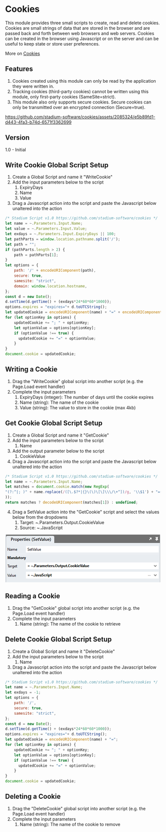 # Cookies

This module provides three small scripts to create, read and delete cookies. Cookies are small strings of data that are stored in the browser and are passed back and forth between web browsers and web servers. Cookies can be created in the browser using Javascript or on the server and can be useful to keep state or store user preferences. 

More on [Cookies](https://en.wikipedia.org/wiki/HTTP_cookie)

## Features
1. Cookies created using this module can only be read by the application they were written in. 
2. Tracking cookies (third-party cookies) cannot be written using this module, only first-party cookies (SameSite=strict). 
3. This module also only supports secure cookies. Secure cookies can only be transmitted over an encrypted connection (Secure=true). 


https://github.com/stadium-software/cookies/assets/2085324/e5b89fd1-d443-4fa3-b74d-6571f3362699


## Version
1.0 - Initial

## Write Cookie Global Script Setup
1. Create a Global Script and name it "WriteCookie"
2. Add the input parameters below to the script
   1. ExpiryDays
   2. Name
   3. Value
3. Drag a Javascript action into the script and paste the Javascript below unaltered into the action
```javascript
/* Stadium Script v1.0 https://github.com/stadium-software/cookies */
let name = ~.Parameters.Input.Name;
let value = ~.Parameters.Input.Value;
let exdays = ~.Parameters.Input.ExpiryDays || 100;
let pathParts = window.location.pathname.split('/');
let path = "";
if (pathParts.length > 2) {
    path = pathParts[1];
}
let options = {
	path: '/' + encodeURIComponent(path),
	secure: true,
    samesite: "strict",
    domain: window.location.hostname,
};
const d = new Date();
d.setTime(d.getTime() + (exdays*24*60*60*1000));
options.expires = "expires="+ d.toUTCString();
let updatedCookie = encodeURIComponent(name) + "=" + encodeURIComponent(value);
for (let optionKey in options) {
	updatedCookie += "; " + optionKey;
	let optionValue = options[optionKey];
	if (optionValue !== true) {
	  updatedCookie += "=" + optionValue;
	}
}
document.cookie = updatedCookie;
```

## Writing a Cookie
1. Drag the "WriteCookie" global script into another script (e.g. the Page.Load event handler)
2. Complete the input parameters 
   1. ExpiryDays (integer): The number of days until the cookie expires
   2. Name (string): The name of the cookie 
   3. Value (string): The value to store in the cookie (max 4kb)

## Get Cookie Global Script Setup
1. Create a Global Script and name it "GetCookie"
2. Add the input parameters below to the script
   1. Name
3. Add the output parameter below to the script
   1. CookieValue
4. Drag a Javascript action into the script and paste the Javascript below unaltered into the action
```javascript
/* Stadium Script v1.0 https://github.com/stadium-software/cookies */
let name = ~.Parameters.Input.Name;
let matches = document.cookie.match(new RegExp(
"(?:^|; )" + name.replace(/([\.$?*|{}\(\)\[\]\\\/\+^])/g, '\\$1') + "=([^;]*)"
));
return matches ? decodeURIComponent(matches[1]) : undefined;
```
4. Drag a SetValue action into the "GetCookie" script and select the values below from the dropdowns
   1. Target: ~.Parameters.Output.CookieValue
   2. Source: ~.JavaScript

![SetValue Properties](images/SetValueProperties.png)

## Reading a Cookie
1. Drag the "GetCookie" global script into another script (e.g. the Page.Load event handler)
2. Complete the input parameters 
   1. Name (string): The name of the cookie to retrieve

## Delete Cookie Global Script Setup
1. Create a Global Script and name it "DeleteCookie"
2. Add the input parameters below to the script
   1. Name
3. Drag a Javascript action into the script and paste the Javascript below unaltered into the action
```javascript
/* Stadium Script v1.0 https://github.com/stadium-software/cookies */
let name = ~.Parameters.Input.Name;
let exdays = -1;
let options = {
	path: '/',
	secure: true,
	samesite: "strict",
};
const d = new Date();
d.setTime(d.getTime() + (exdays*24*60*60*1000));
options.expires = "expires="+ d.toUTCString();
let updatedCookie = encodeURIComponent(name) + "=";
for (let optionKey in options) {
	updatedCookie += "; " + optionKey;
	let optionValue = options[optionKey];
	if (optionValue !== true) {
	  updatedCookie += "=" + optionValue;
	}
}
document.cookie = updatedCookie;
```

## Deleting a Cookie
1. Drag the "DeleteCookie" global script into another script (e.g. the Page.Load event handler)
2. Complete the input parameters 
   1. Name (string): The name of the cookie to remove
